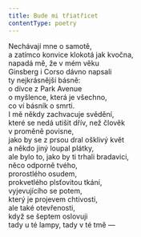```yaml
---
title: Bude mi třiatřicet
contentType: poetry
---
```


<section>

Nechávají mne o samotě,  
a zatímco konvice klokotá jak kvočna,  
napadá mě, že v mém věku  
Ginsberg i Corso dávno napsali  
ty nejkrásnější básně:  
o dívce z Park Avenue  
o myšlence, která je všechno,  
co ví básník o smrti.  
I mě někdy zachvacuje svědění,  
které se nedá utišit dřív, než člověk  
v proměně povisne,  
jako by se z prsou dral ošklivý květ  
a někdo jiný loupal plátky,  
ale bylo to, jako by ti trhali bradavici,  
něco odporně tvého,  
prorostlého osudem,  
prokvetlého plsťovitou tkání,  
vyjevujícího se potem,  
který je projevem chtivosti,  
ale také otevřenosti,  
když se šeptem oslovuji  
tady u té lampy, tady v té tmě —

</section>
